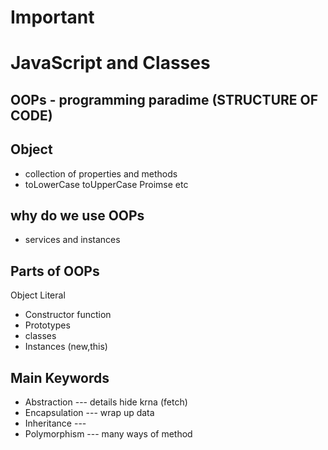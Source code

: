 # Important
# JavaScript and Classes

## OOPs - programming paradime (STRUCTURE OF CODE)

## Object 
- collection of properties and methods
- toLowerCase toUpperCase Proimse etc

## why do we use OOPs
- services and instances

## Parts of OOPs
Object Literal

- Constructor function
- Prototypes
- classes
- Instances (new,this)

## Main Keywords 
- Abstraction     --- details hide krna (fetch)
- Encapsulation   --- wrap up data
- Inheritance     ---
- Polymorphism    --- many ways of method

